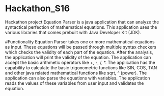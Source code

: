 # Hackathon_S16
Hackathon project
Equation Parser is a java application that can analyze the syntactical perfection of  mathematical equations.
This application uses the various libraries that comes prebuilt with Java Developer Kit (JDK). 

#Functionality
Equation Parser takes one or more mathematical equations as input.
These equations will be passed through multiple syntax checkers which checks the validity of each part of the equation.
After the analysis, the application will print the validity of the equation.
The application can accept the basic arithmetic operators like +, -, /, *.
The application has the capability to calculate the basic trigonometric functions like SIN, COS, TAN and other java related mathematical functions like sqrt, ^ (power).
The application can also parse the equations with variables. The application reads the values of these variables from user input and validates the equation.

